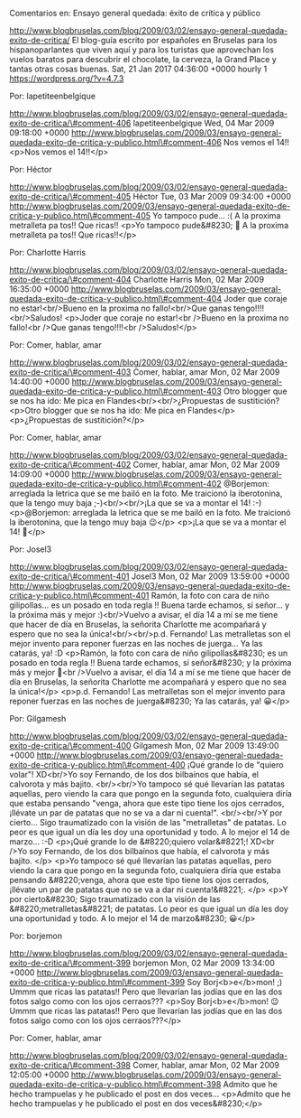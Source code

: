 Comentarios en: Ensayo general quedada: éxito de crítica y público

http://www.blogbruselas.com/blog/2009/03/02/ensayo-general-quedada-exito-de-critica/
El blog-guía escrito por españoles en Bruselas para los hispanoparlantes
que viven aquí y para los turistas que aprovechan los vuelos baratos
para descubrir el chocolate, la cerveza, la Grand Place y tantas otras
cosas buenas. Sat, 21 Jan 2017 04:36:00 +0000 hourly 1
https://wordpress.org/?v=4.7.3

Por: lapetiteenbelgique

http://www.blogbruselas.com/blog/2009/03/02/ensayo-general-quedada-exito-de-critica/\#comment-406
lapetiteenbelgique Wed, 04 Mar 2009 09:18:00 +0000
http://www.blogbruselas.com/2009/03/ensayo-general-quedada-exito-de-critica-y-publico.html\#comment-406
Nos vemos el 14!! \<p\>Nos vemos el 14!!\</p\>

Por: Héctor

http://www.blogbruselas.com/blog/2009/03/02/ensayo-general-quedada-exito-de-critica/\#comment-405
Héctor Tue, 03 Mar 2009 09:34:00 +0000
http://www.blogbruselas.com/2009/03/ensayo-general-quedada-exito-de-critica-y-publico.html\#comment-405
Yo tampoco pude\... :( A la proxima metralleta pa tos!! Que ricas!!
\<p\>Yo tampoco pude&\#8230; 🙁 A la proxima metralleta pa tos!! Que
ricas!!\</p\>

Por: Charlotte Harris

http://www.blogbruselas.com/blog/2009/03/02/ensayo-general-quedada-exito-de-critica/\#comment-404
Charlotte Harris Mon, 02 Mar 2009 16:35:00 +0000
http://www.blogbruselas.com/2009/03/ensayo-general-quedada-exito-de-critica-y-publico.html\#comment-404
Joder que coraje no estar!&lt;br/&gt;Bueno en la proxima no
fallo!&lt;br/&gt;Que ganas tengo!!!!&lt;br/&gt;Saludos! \<p\>Joder que
coraje no estar!\<br /\>Bueno en la proxima no fallo!\<br /\>Que ganas
tengo!!!!\<br /\>Saludos!\</p\>

Por: Comer, hablar, amar

http://www.blogbruselas.com/blog/2009/03/02/ensayo-general-quedada-exito-de-critica/\#comment-403
Comer, hablar, amar Mon, 02 Mar 2009 14:40:00 +0000
http://www.blogbruselas.com/2009/03/ensayo-general-quedada-exito-de-critica-y-publico.html\#comment-403
Otro blogger que se nos ha ido: Me pica en
Flandes&lt;br/&gt;&lt;br/&gt;¿Propuestas de sustitición? \<p\>Otro
blogger que se nos ha ido: Me pica en Flandes\</p\> \<p\>¿Propuestas de
sustitición?\</p\>

Por: Comer, hablar, amar

http://www.blogbruselas.com/blog/2009/03/02/ensayo-general-quedada-exito-de-critica/\#comment-402
Comer, hablar, amar Mon, 02 Mar 2009 14:09:00 +0000
http://www.blogbruselas.com/2009/03/ensayo-general-quedada-exito-de-critica-y-publico.html\#comment-402
\@Borjemon: arreglada la letrica que se me bailó en la foto. Me
traicionó la iberotonina, que la tengo muy baja
;-)&lt;br/&gt;&lt;br/&gt;¡La que se va a montar el 14! :-)
\<p\>\@Borjemon: arreglada la letrica que se me bailó en la foto. Me
traicionó la iberotonina, que la tengo muy baja 😉\</p\> \<p\>¡La que se
va a montar el 14! 🙂\</p\>

Por: Josel3

http://www.blogbruselas.com/blog/2009/03/02/ensayo-general-quedada-exito-de-critica/\#comment-401
Josel3 Mon, 02 Mar 2009 13:59:00 +0000
http://www.blogbruselas.com/2009/03/ensayo-general-quedada-exito-de-critica-y-publico.html\#comment-401
Ramón, la foto con cara de niño gilipollas\... es un posado en toda
regla !! Buena tarde echamos, sí señor\... y la próxima más y mejor
:)&lt;br/&gt;Vuelvo a avisar, el día 14 a mí se me tiene que hacer de
día en Bruselas, la señorita Charlotte me acompañará y espero que no sea
la única!&lt;br/&gt;&lt;br/&gt;p.d. Fernando! Las metralletas son el
mejor invento para reponer fuerzas en las noches de juerga\... Ya las
catarás, ya! :D \<p\>Ramón, la foto con cara de niño gilipollas&\#8230;
es un posado en toda regla !! Buena tarde echamos, sí señor&\#8230; y la
próxima más y mejor 🙂\<br /\>Vuelvo a avisar, el día 14 a mí se me tiene
que hacer de día en Bruselas, la señorita Charlotte me acompañará y
espero que no sea la única!\</p\> \<p\>p.d. Fernando! Las metralletas
son el mejor invento para reponer fuerzas en las noches de
juerga&\#8230; Ya las catarás, ya! 😀\</p\>

Por: Gilgamesh

http://www.blogbruselas.com/blog/2009/03/02/ensayo-general-quedada-exito-de-critica/\#comment-400
Gilgamesh Mon, 02 Mar 2009 13:49:00 +0000
http://www.blogbruselas.com/2009/03/ensayo-general-quedada-exito-de-critica-y-publico.html\#comment-400
¡Qué grande lo de &quot;quiero volar&quot;! XD&lt;br/&gt;Yo soy
Fernando, de los dos bilbaínos que había, el calvorota y más bajito.
&lt;br/&gt;&lt;br/&gt;Yo tampoco sé qué llevarían las patatas aquellas,
pero viendo la cara que pongo en la segunda foto, cualquiera diría que
estaba pensando &quot;venga, ahora que este tipo tiene los ojos
cerrados, ¡llévate un par de patatas que no se va a dar ni
cuenta!&quot;. &lt;br/&gt;&lt;br/&gt;Y por cierto\... Sigo traumatizado
con la visión de las &quot;metralletas&quot; de patatas. Lo peor es que
igual un día les doy una oportunidad y todo. A lo mejor el 14 de
marzo\... :-D \<p\>¡Qué grande lo de &\#8220;quiero volar&\#8221;!
XD\<br /\>Yo soy Fernando, de los dos bilbaínos que había, el calvorota
y más bajito. \</p\> \<p\>Yo tampoco sé qué llevarían las patatas
aquellas, pero viendo la cara que pongo en la segunda foto, cualquiera
diría que estaba pensando &\#8220;venga, ahora que este tipo tiene los
ojos cerrados, ¡llévate un par de patatas que no se va a dar ni
cuenta!&\#8221;. \</p\> \<p\>Y por cierto&\#8230; Sigo traumatizado con
la visión de las &\#8220;metralletas&\#8221; de patatas. Lo peor es que
igual un día les doy una oportunidad y todo. A lo mejor el 14 de
marzo&\#8230; 😀\</p\>

Por: borjemon

http://www.blogbruselas.com/blog/2009/03/02/ensayo-general-quedada-exito-de-critica/\#comment-399
borjemon Mon, 02 Mar 2009 13:34:00 +0000
http://www.blogbruselas.com/2009/03/ensayo-general-quedada-exito-de-critica-y-publico.html\#comment-399
Soy Borj&lt;b&gt;e&lt;/b&gt;mon! ;) Ummm que ricas las patatas!! Pero
que llevarían las jodías que en las dos fotos salgo como con los ojos
cerraos??? \<p\>Soy Borj\<b\>e\</b\>mon! 😉 Ummm que ricas las patatas!!
Pero que llevarían las jodías que en las dos fotos salgo como con los
ojos cerraos???\</p\>

Por: Comer, hablar, amar

http://www.blogbruselas.com/blog/2009/03/02/ensayo-general-quedada-exito-de-critica/\#comment-398
Comer, hablar, amar Mon, 02 Mar 2009 12:05:00 +0000
http://www.blogbruselas.com/2009/03/ensayo-general-quedada-exito-de-critica-y-publico.html\#comment-398
Admito que he hecho trampuelas y he publicado el post en dos veces\...
\<p\>Admito que he hecho trampuelas y he publicado el post en dos
veces&\#8230;\</p\>
